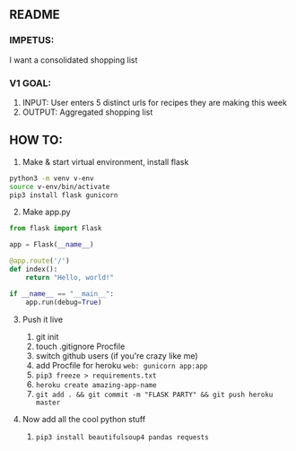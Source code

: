 ## README

### IMPETUS:
I want a consolidated shopping list

### V1 GOAL:

1. INPUT: User enters 5 distinct urls for recipes they are making this week
2. OUTPUT: Aggregated shopping list


## HOW TO:


1. Make & start virtual environment, install flask

```bash
python3 -m venv v-env
source v-env/bin/activate
pip3 install flask gunicorn
```

2. Make app.py

``` python
from flask import Flask

app = Flask(__name__)

@app.route('/')
def index():
    return "Hello, world!"

if __name__ == "__main__":
    app.run(debug=True)
```

3. Push it live
   1. git init
   2. touch .gitignore Procfile
   3. switch github users (if you're crazy like me)
   4. add Procfile for heroku `web: gunicorn app:app`
   5. `pip3 freeze > requirements.txt`
   6. `heroku create amazing-app-name`
   7. `git add . && git commit -m "FLASK PARTY" && git push heroku master`


4. Now add all the cool python stuff
   1. `pip3 install beautifulsoup4 pandas requests`